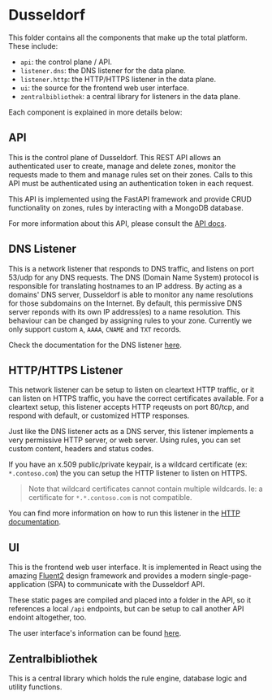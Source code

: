 # Dusseldorf

This folder contains all the components that make up the total platform.  These include:


- `api`: the control plane / API.
- `listener.dns`:  the DNS listener for the data plane.
- `listener.http`: the HTTP/HTTPS listener in the data plane.
- `ui`: the source for the frontend web user interface.
- `zentralbibliothek`: a central library for listeners in the data plane.

Each component is explained in more details below:

## API
This is the control plane of Dusseldorf.  This REST API allows an authenticated user to create, manage and delete zones, monitor the requests made to them and manage rules set on their zones. Calls to this API must be authenticated using an authentication token in each request.  

This API is implemented using the FastAPI framework and provide CRUD functionality on zones, rules by interacting with a MongoDB database.  

For more information about this API, please consult the [API docs](api/README.md).


## DNS Listener
This is a network listener that responds to DNS traffic, and listens on port 53/udp for any DNS requests.   The DNS (Domain Name System) protocol is responsible for translating hostnames to an IP address.  By acting as a domains' DNS server, Dusseldorf is able to monitor any name resolutions for those subdomains on the Internet.
By default, this permissive DNS server reponds with its own IP address(es) to a name resolution.  This behaviour can be changed by assigning rules to your zone.   Currently we only support custom `A`, `AAAA`, `CNAME` and `TXT` records.

Check the documentation for the DNS listener [here](listener.dns/README.md).


## HTTP/HTTPS Listener
This network listener can be setup to listen on cleartext HTTP traffic, or it can listen on HTTPS traffic, you have the correct certificates available.  For a cleartext setup, this listener accepts HTTP reqeusts on port 80/tcp, and respond with default, or customized HTTP responses.

Just like the DNS listener acts as a DNS server, this listener implements a very permissive HTTP server, or web server.  Using rules, you can set custom content, headers and status codes.

If you have an x.509 public/private keypair, is a wildcard certificate (ex: `*.contoso.com`) the you can setup the HTTP listener to listen on HTTPS.

> Note that wildcard certificates cannot contain multiple wildcards.   Ie: a certificate for `*.*.contoso.com` is not compatible.

You can find more information on how to run this listener in the [HTTP documentation](listener.http/README.md).



## UI
This is the frontend web user interface.  It is implemented in React using the amazing [Fluent2](https://fluent2.microsoft.design/) design framework and provides a modern single-page-application (SPA) to communicate with the Dusseldorf API.

These static pages are compiled and placed into a folder in the API, so it references a local `/api` endpoints, but can be setup to call another API endoint altogether, too.  

The user interface's information can be found [here](ui/README.md).


## Zentralbibliothek
This is a central library which holds the rule engine, database logic and utility functions.




